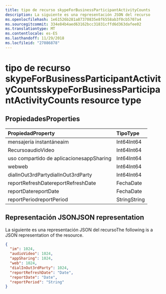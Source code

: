```yaml
---
title: tipo de recurso skypeForBusinessParticipantActivityCounts
description: La siguiente es una representación JSON del recurso
ms.openlocfilehash: 1e61526b281a87370835e8f6558ab3f0cb5707a4
ms.sourcegitcommit: 334e84b4aed63162bcc31831cffd6d363dafee02
ms.translationtype: MT
ms.contentlocale: es-ES
ms.lasthandoff: 11/29/2018
ms.locfileid: "27086878"
---
```

# <a name="skypeforbusinessparticipantactivitycounts-resource-type"></a><span data-ttu-id="95b93-103">tipo de recurso skypeForBusinessParticipantActivityCounts</span><span class="sxs-lookup"><span data-stu-id="95b93-103">skypeForBusinessParticipantActivityCounts resource type</span></span>

## <a name="properties"></a><span data-ttu-id="95b93-104">Propiedades</span><span class="sxs-lookup"><span data-stu-id="95b93-104">Properties</span></span>

| <span data-ttu-id="95b93-105">Propiedad</span><span class="sxs-lookup"><span data-stu-id="95b93-105">Property</span></span>          | <span data-ttu-id="95b93-106">Tipo</span><span class="sxs-lookup"><span data-stu-id="95b93-106">Type</span></span>   |
| :---------------- | :----- |
| <span data-ttu-id="95b93-107">mensajería instantánea</span><span class="sxs-lookup"><span data-stu-id="95b93-107">im</span></span>                | <span data-ttu-id="95b93-108">Int64</span><span class="sxs-lookup"><span data-stu-id="95b93-108">Int64</span></span>  |
| <span data-ttu-id="95b93-109">Recurso</span><span class="sxs-lookup"><span data-stu-id="95b93-109">audioVideo</span></span>        | <span data-ttu-id="95b93-110">Int64</span><span class="sxs-lookup"><span data-stu-id="95b93-110">Int64</span></span>  |
| <span data-ttu-id="95b93-111">uso compartido de aplicaciones</span><span class="sxs-lookup"><span data-stu-id="95b93-111">appSharing</span></span>        | <span data-ttu-id="95b93-112">Int64</span><span class="sxs-lookup"><span data-stu-id="95b93-112">Int64</span></span>  |
| <span data-ttu-id="95b93-113">web</span><span class="sxs-lookup"><span data-stu-id="95b93-113">web</span></span>               | <span data-ttu-id="95b93-114">Int64</span><span class="sxs-lookup"><span data-stu-id="95b93-114">Int64</span></span>  |
| <span data-ttu-id="95b93-115">dialInOut3rdParty</span><span class="sxs-lookup"><span data-stu-id="95b93-115">dialInOut3rdParty</span></span> | <span data-ttu-id="95b93-116">Int64</span><span class="sxs-lookup"><span data-stu-id="95b93-116">Int64</span></span>  |
| <span data-ttu-id="95b93-117">reportRefreshDate</span><span class="sxs-lookup"><span data-stu-id="95b93-117">reportRefreshDate</span></span> | <span data-ttu-id="95b93-118">Fecha</span><span class="sxs-lookup"><span data-stu-id="95b93-118">Date</span></span>   |
| <span data-ttu-id="95b93-119">reportDate</span><span class="sxs-lookup"><span data-stu-id="95b93-119">reportDate</span></span>        | <span data-ttu-id="95b93-120">Fecha</span><span class="sxs-lookup"><span data-stu-id="95b93-120">Date</span></span>   |
| <span data-ttu-id="95b93-121">reportPeriod</span><span class="sxs-lookup"><span data-stu-id="95b93-121">reportPeriod</span></span>      | <span data-ttu-id="95b93-122">String</span><span class="sxs-lookup"><span data-stu-id="95b93-122">String</span></span> |

## <a name="json-representation"></a><span data-ttu-id="95b93-123">Representación JSON</span><span class="sxs-lookup"><span data-stu-id="95b93-123">JSON representation</span></span>

<span data-ttu-id="95b93-124">La siguiente es una representación JSON del recurso</span><span class="sxs-lookup"><span data-stu-id="95b93-124">The following is a JSON representation of the resource.</span></span>

<!-- {
  "blockType": "resource",
  "@odata.type": "microsoft.graph.skypeForBusinessParticipantActivityCounts"
} -->

```json
{
  "im": 1024, 
  "audioVideo": 1024, 
  "appSharing": 1024, 
  "web": 1024, 
  "dialInOut3rdParty": 1024, 
  "reportRefreshDate": "Date", 
  "reportDate": "Date", 
  "reportPeriod": "String"
}
```

